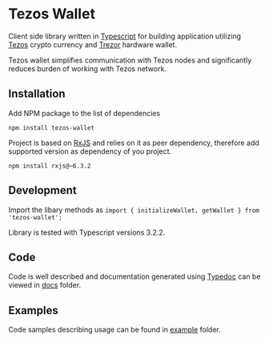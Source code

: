 # Tezos Wallet


Client side library written in [Typescript](https://www.typescriptlang.org/) for building application utilizing [Tezos](http://tezos.com/) crypto currency and [Trezor](https://trezor.io/) hardware wallet.

Tezos wallet simplifies communication with Tezos nodes and significantly reduces burden of working with Tezos network.

## Installation

Add NPM package to the list of dependencies

``npm install tezos-wallet``

Project is based on [RxJS](https://rxjs-dev.firebaseapp.com/) and relies on it as peer dependency, therefore add supported version as dependency of you project.

``npm install rxjs@~6.3.2``


## Development

Import the libary methods as
``import { initializeWallet, getWallet } from 'tezos-wallet';``

Library is tested with Typescript versions 3.2.2.

## Code

Code is well described and documentation generated using [Typedoc](http://typedoc.org/) can be viewed in [docs](/docs/README.md) folder.

## Examples

Code samples describing usage can be found in [example](/examples/index.md) folder.